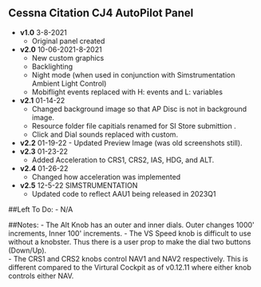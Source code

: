 ## Cessna Citation CJ4 AutoPilot Panel
- **v1.0** 3-8-2021
	- Original panel created 
- **v2.0** 10-06-2021-8-2021
	- New custom graphics
	- Backlighting
	- Night mode (when used in conjunction with Simstrumentation Ambient Light Control)
	- Mobiflight events replaced with H: events and L: variables 
- **v2.1** 01-14-22
    - Changed background image so that AP Disc is not in background image.
    - Resource folder file capitials renamed for SI Store submittion .
    - Click and Dial sounds replaced with custom.
- **v2.2** 01-19-22
        - Updated Preview Image (was old screenshots still).
- **v2.3** 01-23-22      
	- Added Acceleration to CRS1, CRS2, IAS, HDG, and ALT.
- **v2.4** 01-26-22      
    - Changed how acceleration was implemented
- **v2.5** 12-5-22 SIMSTRUMENTATION   
    - Updated code to reflect AAU1 being released in 2023Q1
         	
##Left To Do:
    - 	N/A
	
##Notes:
    - The Alt Knob has an outer and inner dials. Outer changes 1000' increments, Inner 100' increments. 
    - The VS Speed knob is difficult to use without a knobster. Thus there is a user prop to make the dial two buttons (Down/Up).   
    - The CRS1 and CRS2 knobs control NAV1 and NAV2 respectively. This is different compared to the Virtural Cockpit as of v0.12.11 where either knob controls either NAV.
    